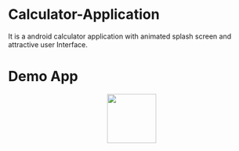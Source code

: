 # Calculator-Application
It is a android calculator application with animated splash screen and attractive user Interface.


# Demo App

<p align="center">
  <a href="https://github.com/shashwat-shah/Calculator-Application/releases/download/v0.1.0/CalculatorApplication.apk">
    <img src="https://www.inspirefm.org/wp-content/uploads/button-apk.png" height="100">
  </a>
</p>

